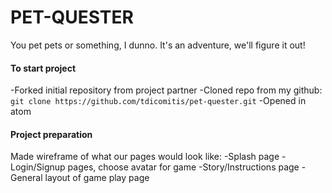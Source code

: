 # PET-QUESTER

You pet pets or something, I dunno. It's an adventure, we'll figure it out!


#### To start project
-Forked initial repository from project partner
-Cloned repo from my github:
`git clone https://github.com/tdicomitis/pet-quester.git`
-Opened in atom

#### Project preparation
Made wireframe of what our pages would look like:
-Splash page
-Login/Signup pages, choose avatar for game
-Story/Instructions page
-General layout of game play page
